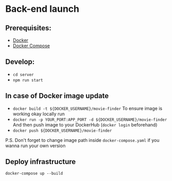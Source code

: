 # Back-end launch

## Prerequisites:
- [Docker](https://docs.docker.com/install/)
- [Docker Compose](https://docs.docker.com/compose/install/)

## Develop:
- `cd server`
- `npm run start`

## In case of Docker image update
- `docker build -t ${DOCKER_USERNAME}/movie-finder`
To ensure image is working okay locally run
- `docker run -p YOUR_PORT:APP_PORT -d ${DOCKER_USERNAME}/movie-finder`
And then push image to your DockerHub (`docker login` beforehand)
- `docker push ${DOCKER_USERNAME}/movie-finder`

P.S. Don't forget to change image path inside `docker-compose.yaml` if you wanna run your own version

## Deploy infrastructure
```
docker-compose up --build
```
